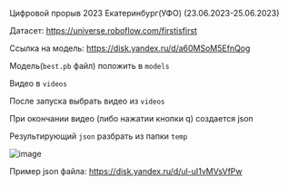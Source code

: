 Цифровой прорыв 2023 Екатеринбург(УФО) (23.06.2023-25.06.2023)

Датасет:
https://universe.roboflow.com/firstisfirst

Ссылка на модель:
https://disk.yandex.ru/d/a60MSoM5EfnQog

Модель(`best.pb` файл) положить в `models`

Видео в `videos`

После запуска выбрать видео из `videos`

При окончании видео (либо нажатии кнопки q) создается json

Результирующий `json` разбрать из папки `temp`

![image](https://github.com/9yx/hackaiurfo2023/assets/546223/7ce5b1a8-6b85-42ad-b72c-aaf5d21aa962)

Пример json файла: https://disk.yandex.ru/d/ul-uI1vMVsVfPw
